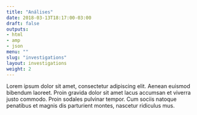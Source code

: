 ```yaml
---
title: "Análises"
date: 2018-03-13T18:17:00-03:00
draft: false
outputs:
- html
- amp
- json
menu: ""
slug: "investigations"
layout: investigations
weight: 2
---
```

Lorem ipsum dolor sit amet, consectetur adipiscing elit. Aenean euismod bibendum laoreet. Proin gravida dolor sit amet lacus accumsan et viverra justo commodo. Proin sodales pulvinar tempor. Cum sociis natoque penatibus et magnis dis parturient montes, nascetur ridiculus mus.
